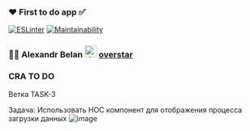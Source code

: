 ### ❤️ First to do app ✅

[![ESLinter](https://github.com/FFire/crt-todo/actions/workflows/ESLinter.yml/badge.svg)](https://github.com/FFire/crt-todo/actions/workflows/ESLinter.yml)
[![Maintainability](https://api.codeclimate.com/v1/badges/2fedef06da5579404408/maintainability)](https://codeclimate.com/github/FFire/crt-todo/maintainability)

### 🙋‍♂ Alexandr Belan <img src="https://4.bp.blogspot.com/-IUDvPAuE9Rg/XE9Muo_8D-I/AAAAAAAAHdE/vDGQsIXh4GM8qdInx9AHPq984Q9P4BEQgCK4BGAYYCw/s640/Icon-Telegram.png" alt="drawing" width="24"/>️ [overstar](https://t.me/overstar)
### CRA TO DO

Ветка TASK-3

Задача: Использовать НОС компонент для отображения процесса загрузки данных
![image](https://user-images.githubusercontent.com/803639/149637851-d77e4c26-2912-4546-8eeb-283273e7bd73.png)
